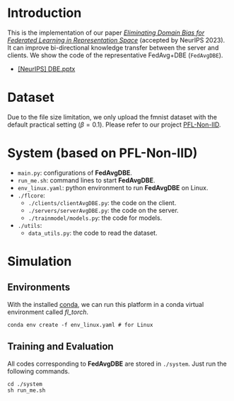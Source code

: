 # Introduction

This is the implementation of our paper *[Eliminating Domain Bias for Federated Learning in Representation Space](https://arxiv.org/abs/2311.14975)* (accepted by NeurIPS 2023). It can improve bi-directional knowledge transfer between the server and clients. We show the code of the representative FedAvg+DBE (`FedAvgDBE`). 

- [[NeurIPS] DBE.pptx](./[NeurIPS]%20DBE.pptx)


# Dataset

Due to the file size limitation, we only upload the fmnist dataset with the default practical setting ($\beta=0.1$). Please refer to our project [PFL-Non-IID](https://github.com/TsingZ0/PFL-Non-IID). 


# System (based on PFL-Non-IID)

- `main.py`: configurations of **FedAvgDBE**. 
- `run_me.sh`: command lines to start **FedAvgDBE**. 
- `env_linux.yaml`: python environment to run **FedAvgDBE** on Linux. 
- `./flcore`: 
    - `./clients/clientAvgDBE.py`: the code on the client. 
    - `./servers/serverAvgDBE.py`: the code on the server. 
    - `./trainmodel/models.py`: the code for models. 
- `./utils`:
    - `data_utils.py`: the code to read the dataset. 

# Simulation

## Environments
With the installed [conda](https://repo.anaconda.com/miniconda/Miniconda3-latest-Linux-x86_64.sh), we can run this platform in a conda virtual environment called *fl_torch*. 
```
conda env create -f env_linux.yaml # for Linux
```


## Training and Evaluation

All codes corresponding to **FedAvgDBE** are stored in `./system`. Just run the following commands.

```
cd ./system
sh run_me.sh
```